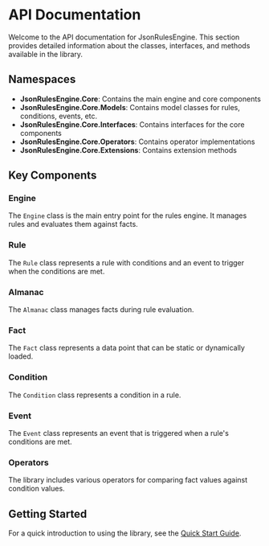 # API Documentation

Welcome to the API documentation for JsonRulesEngine. This section provides detailed information about the classes, interfaces, and methods available in the library.

## Namespaces

- **JsonRulesEngine.Core**: Contains the main engine and core components
- **JsonRulesEngine.Core.Models**: Contains model classes for rules, conditions, events, etc.
- **JsonRulesEngine.Core.Interfaces**: Contains interfaces for the core components
- **JsonRulesEngine.Core.Operators**: Contains operator implementations
- **JsonRulesEngine.Core.Extensions**: Contains extension methods

## Key Components

### Engine

The `Engine` class is the main entry point for the rules engine. It manages rules and evaluates them against facts.

### Rule

The `Rule` class represents a rule with conditions and an event to trigger when the conditions are met.

### Almanac

The `Almanac` class manages facts during rule evaluation.

### Fact

The `Fact` class represents a data point that can be static or dynamically loaded.

### Condition

The `Condition` class represents a condition in a rule.

### Event

The `Event` class represents an event that is triggered when a rule's conditions are met.

### Operators

The library includes various operators for comparing fact values against condition values.

## Getting Started

For a quick introduction to using the library, see the [Quick Start Guide](../articles/quickstart.md).
